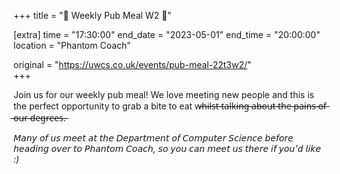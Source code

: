 +++
title = "🍛 Weekly Pub Meal W2 🍛"

[extra]
time = "17:30:00"
end_date = "2023-05-01"
end_time = "20:00:00"
location = "Phantom Coach"

original = "https://uwcs.co.uk/events/pub-meal-22t3w2/"    
+++

Join us for our weekly pub meal! We love meeting new people and this is the perfect opportunity to grab a bite to eat w̶h̶i̶l̶s̶t̶ ̶t̶a̶l̶k̶i̶n̶g̶ ̶a̶b̶o̶u̶t̶ ̶t̶h̶e̶ ̶p̶a̶i̶n̶s̶ ̶o̶f̶ ̶o̶u̶r̶ ̶d̶e̶g̶r̶e̶e̶s̶.̶

*𝘔𝘢𝘯𝘺 𝘰𝘧 𝘶𝘴 𝘮𝘦𝘦𝘵 𝘢𝘵 𝘵𝘩𝘦 𝘋𝘦𝘱𝘢𝘳𝘵𝘮𝘦𝘯𝘵 𝘰𝘧 𝘊𝘰𝘮𝘱𝘶𝘵𝘦𝘳 𝘚𝘤𝘪𝘦𝘯𝘤𝘦 𝘣𝘦𝘧𝘰𝘳𝘦 𝘩𝘦𝘢𝘥𝘪𝘯𝘨 𝘰𝘷𝘦𝘳 𝘵𝘰 𝘗𝘩𝘢𝘯𝘵𝘰𝘮 𝘊𝘰𝘢𝘤𝘩, 𝘴𝘰 𝘺𝘰𝘶 𝘤𝘢𝘯 𝘮𝘦𝘦𝘵 𝘶𝘴 𝘵𝘩𝘦𝘳𝘦 𝘪𝘧 𝘺𝘰𝘶'𝘥 𝘭𝘪𝘬𝘦 :)*

